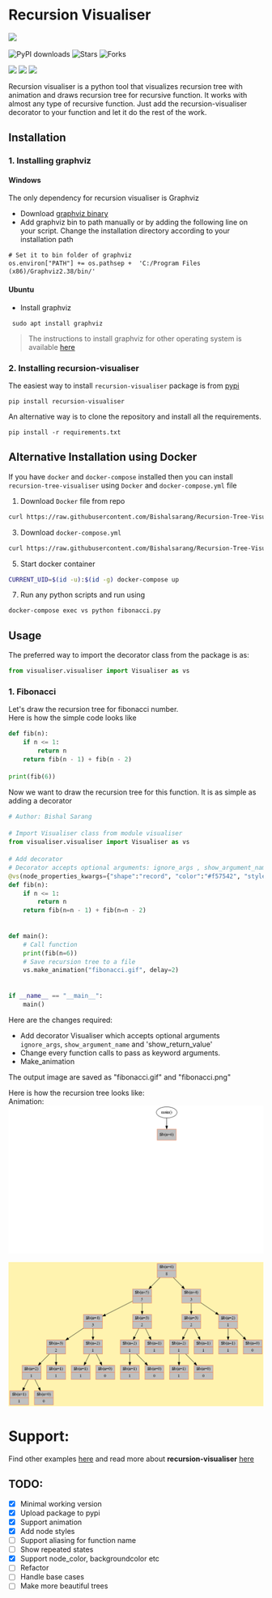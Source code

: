 # Recursion Visualiser  

![](https://forthebadge.com/images/badges/made-with-python.svg)

![PyPI downloads](https://img.shields.io/pypi/dm/recursion-visualiser)
![Stars](https://img.shields.io/github/stars/Bishalsarang/Recursion-Tree-Visualizer)
![Forks](https://img.shields.io/github/forks/Bishalsarang/Recursion-Tree-Visualizer)

![](https://img.shields.io/pypi/v/recursion-visualiser)
![](https://img.shields.io/pypi/pyversions/recursion-visualiser)
![](https://img.shields.io/github/license/Bishalsarang/Recursion-Tree-Visualizer?logo=MIT)

Recursion visualiser is a python tool that visualizes recursion tree with animation and draws recursion tree for recursive function.
It works with almost any type of recursive function.
Just add the recursion-visualiser decorator to your function and let it do the rest of the work.

  
  ## Installation  
  ### 1. Installing graphviz
  #### Windows
The only dependency for recursion visualiser is Graphviz
- Download  [graphviz binary](https://www2.graphviz.org/Packages/stable/windows/10/msbuild/Release/Win32/)  
- Add graphviz bin to path manually or by adding the following line on your script. Change the installation directory according to your installation path  
```  
# Set it to bin folder of graphviz  
os.environ["PATH"] += os.pathsep +  'C:/Program Files (x86)/Graphviz2.38/bin/'  
```  
  
  #### Ubuntu 
  - Install graphviz
  ```
   sudo apt install graphviz
  ```

>  The instructions to install graphviz for other operating system is available  [here](https://www.graphviz.org/download/#linux)

### 2. Installing recursion-visualiser

The easiest way to  install ```recursion-visualiser``` package is from [pypi](https://pypi.org/project/recursion-visualiser/)
```
pip install recursion-visualiser
```


An alternative way is to clone the repository and install all the requirements.
```
pip install -r requirements.txt
```

## Alternative Installation using Docker
If you have `docker` and `docker-compose` installed then you can install `recursion-tree-visualiser`  using `Docker` and `docker-compose.yml` file
1.  Download `Docker` file from repo
```bash
curl https://raw.githubusercontent.com/Bishalsarang/Recursion-Tree-Visualizer/master/Dockerfile --output Dockerfile
```

3. Download `docker-compose.yml`
```bash
curl https://raw.githubusercontent.com/Bishalsarang/Recursion-Tree-Visualizer/master/docker-compose.yml --output docker-compose.yml
```
5. Start docker container
```bash
CURRENT_UID=$(id -u):$(id -g) docker-compose up
```

7. Run any python scripts and run using
```
docker-compose exec vs python fibonacci.py
```
## Usage 
The preferred way to import the decorator class from the package is as:
```python
from visualiser.visualiser import Visualiser as vs
```
### 1.  Fibonacci  
Let's draw the recursion tree for fibonacci number.  
Here is how the simple code looks like  
```python  
def fib(n):  
    if n <= 1: 
        return n 
    return fib(n - 1) + fib(n - 2)  

print(fib(6))  
```  
  
Now we want to draw the recursion tree for this function. It is as simple as adding a decorator  
```python  
# Author: Bishal Sarang

# Import Visualiser class from module visualiser
from visualiser.visualiser import Visualiser as vs

# Add decorator
# Decorator accepts optional arguments: ignore_args , show_argument_name, show_return_value and node_properties_kwargs
@vs(node_properties_kwargs={"shape":"record", "color":"#f57542", "style":"filled", "fillcolor":"grey"})
def fib(n):
    if n <= 1:
        return n
    return fib(n=n - 1) + fib(n=n - 2)


def main():
    # Call function
    print(fib(n=6))
    # Save recursion tree to a file
    vs.make_animation("fibonacci.gif", delay=2)


if __name__ == "__main__":
    main()
```  
Here are the changes required:  
 
 - Add decorator Visualiser which accepts optional arguments `ignore_args`, `show_argument_name`  and 'show_return_value'   
 - Change every function calls to pass as keyword arguments.  
 - Make_animation
  
 The output image are saved as "fibonacci.gif" and "fibonacci.png"
 
Here is how the recursion tree looks like:  
Animation:
![enter image description here](https://raw.githubusercontent.com/Bishalsarang/Recursion-Tree-Visualizer/master/examples/fibonacci.gif)  
  
![enter image description here](https://raw.githubusercontent.com/Bishalsarang/Recursion-Tree-Visualizer/master/examples/fibonacci.png)  


# Support:
Find other examples [here](https://github.com/Bishalsarang/Recursion-Tree-Visualizer/tree/master/examples)
and read more about **recursion-visualiser** [here](https://github.com/Bishalsarang/Recursion-Tree-Visualizer/blob/master/Examples.md)


## TODO:  
 - [x] Minimal working version  
 - [x] Upload package to pypi  
 - [x] Support animation
 - [x] Add node styles
 - [ ] Support aliasing for function name
 - [ ] Show repeated states
 - [x] Support node_color, backgroundcolor etc
 - [ ] Refactor  
 - [ ] Handle base cases  
 - [ ] Make more beautiful trees
